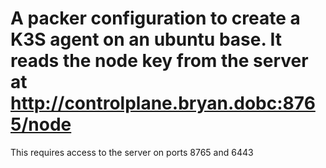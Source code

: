 # A packer configuration to create a K3S agent on an ubuntu base. It reads the node key from the server at http://controlplane.bryan.dobc:8765/node

This requires access to the server on ports 8765 and 6443
